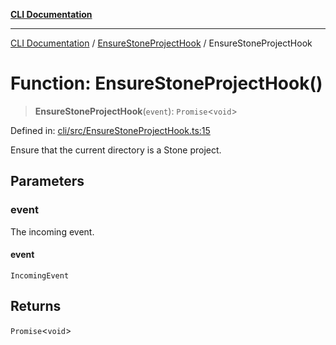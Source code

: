 [**CLI Documentation**](../../README.md)

***

[CLI Documentation](../../README.md) / [EnsureStoneProjectHook](../README.md) / EnsureStoneProjectHook

# Function: EnsureStoneProjectHook()

> **EnsureStoneProjectHook**(`event`): `Promise`\<`void`\>

Defined in: [cli/src/EnsureStoneProjectHook.ts:15](https://github.com/stonemjs/cli/blob/f139573d7f6e29779d41fb031ed261bfcad59d09/src/EnsureStoneProjectHook.ts#L15)

Ensure that the current directory is a Stone project.

## Parameters

### event

The incoming event.

#### event

`IncomingEvent`

## Returns

`Promise`\<`void`\>
